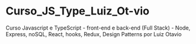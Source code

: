 # Curso_JS_Type_Luiz_Ot-vio
Curso Javascript e TypeScript - front-end e back-end (Full Stack) - Node, Express, noSQL, React, hooks, Redux, Design Patterns por Luiz Otavio
